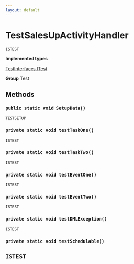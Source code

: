 ```yaml
---
layout: default
---
```

# TestSalesUpActivityHandler

`ISTEST`



**Implemented types**

[TestInterfaces.ITest](TestInterfaces.ITest)


**Group** Test

## Methods
### `public static void SetupData()`

`TESTSETUP`
### `private static void testTaskOne()`

`ISTEST`
### `private static void testTaskTwo()`

`ISTEST`
### `private static void testEventOne()`

`ISTEST`
### `private static void testEventTwo()`

`ISTEST`
### `private static void testDMLException()`

`ISTEST`
### `private static void testSchedulable()`

`ISTEST`
---
